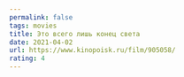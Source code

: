 ```yaml
---
permalink: false
tags: movies
title: Это всего лишь конец света
date: 2021-04-02
url: https://www.kinopoisk.ru/film/905058/
rating: 4
---
```

